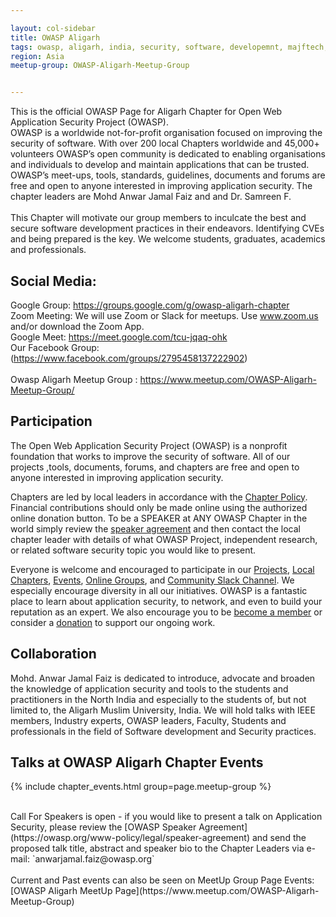 ```yaml
---

layout: col-sidebar
title: OWASP Aligarh
tags: owasp, aligarh, india, security, software, developemnt, majftech, w3lc, anwar jamal faiz, aligarh muslim university, UPSEEE, Engineering, ZHCET, penetration testing, offensive hacker, ethical, national, international, mohd anwar jamal faiz, ieee, w3lc, cyber , forensics, crime, mitigation, samreen faiz, dr samreen f, OwaspAligarh
region: Asia
meetup-group: OWASP-Aligarh-Meetup-Group


---
```


This is the official OWASP Page for Aligarh Chapter for Open Web Application Security Project (OWASP). <br/>
OWASP is a worldwide not-for-profit organisation focused on improving the security of software. With over 200 local Chapters worldwide and 45,000+ volunteers OWASP’s open community is dedicated to enabling organisations and individuals to develop and maintain applications that can be trusted. OWASP’s meet-ups, tools, standards, guidelines, documents and forums are free and open to anyone interested in improving application security. The chapter leaders are Mohd Anwar Jamal Faiz and and Dr. Samreen F.<br/><br/>
This Chapter will motivate our group members to inculcate the best and secure software development practices in their endeavors. Identifying CVEs and being prepared is the key. We welcome students, graduates, academics and professionals.
<br/>

## Social Media:
Google Group: https://groups.google.com/g/owasp-aligarh-chapter <br/>
Zoom Meeting: We will use Zoom or Slack for meetups. Use www.zoom.us and/or download the Zoom App. <br/>
Google Meet: https://meet.google.com/tcu-jqaq-ohk <br/>
Our Facebook Group:(https://www.facebook.com/groups/2795458137222902) <br/>
<br/>
Owasp Aligarh Meetup Group : https://www.meetup.com/OWASP-Aligarh-Meetup-Group/ <br/>

## Participation

The Open Web Application Security Project (OWASP) is a nonprofit foundation that works to improve the security of software. All of our projects ,tools, documents, forums, and chapters are free and open to anyone interested in improving application security. <br/>

Chapters are led by local leaders in accordance with the [Chapter Policy](https://owasp.org/www-policy/). Financial contributions should only be made online using the authorized online donation button. To be a SPEAKER at ANY OWASP Chapter in the world simply review the [speaker agreement](/www-policy/speaker-agreement) and then contact the local chapter leader with details of what OWASP Project, independent research, or related software security topic you would like to present. <br/>

Everyone is welcome and encouraged to participate in our [Projects](/projects), [Local Chapters](/chapters), [Events](/events), [Online Groups](https://groups.google.com/a/owasp.com/), and [Community Slack Channel](https://owasp.slack.com/). We especially encourage diversity in all our initiatives. OWASP is a fantastic place to learn about application security, to network, and even to build your reputation as an expert. We also encourage you to be [become a member](/membership) or consider a [donation](/donate) to support our ongoing work. <br/>


## Collaboration
Mohd. Anwar Jamal Faiz is dedicated to introduce, advocate and broaden the knowledge of application security and tools to the students and practitioners in the North India and especially to the students of, but not limited to, the Aligarh Muslim University, India. We will hold talks with IEEE members, Industry experts, OWASP leaders, Faculty, Students and professionals in the field of Software development and Security practices.


Talks at OWASP Aligarh Chapter Events
---------------------------------------

{% include chapter_events.html group=page.meetup-group %}

<br/>
Call For Speakers is open - if you would like to present a talk on Application Security, please review the [OWASP Speaker Agreement](https://owasp.org/www-policy/legal/speaker-agreement) and send the proposed talk title, abstract and speaker bio to the Chapter Leaders via e-mail: `anwarjamal.faiz@owasp.org`
<br/><br/>
Current and Past events can also be seen on MeetUp Group Page Events: [OWASP Aligarh MeetUp Page](https://www.meetup.com/OWASP-Aligarh-Meetup-Group)


